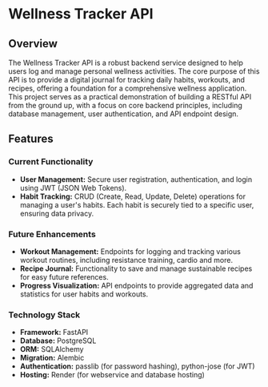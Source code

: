 # Wellness Tracker API

## Overview
The Wellness Tracker API is a robust backend service designed to help users log and manage personal wellness activities. The core purpose of this API is to 
provide a digital journal for tracking daily habits, workouts, and recipes, offering a foundation for a comprehensive wellness application. This project 
serves as a practical demonstration of building a RESTful API from the ground up, with a focus on core backend principles, including database management, user 
authentication, and API endpoint design.

## Features
### Current Functionality
- **User Management:** Secure user registration, authentication, and login using JWT (JSON Web Tokens).
- **Habit Tracking:** CRUD (Create, Read, Update, Delete) operations for managing a user's habits. Each habit is securely tied to a specific user, ensuring data privacy.
### Future Enhancements
- **Workout Management:** Endpoints for logging and tracking various workout routines, including resistance training, cardio and more.
- **Recipe Journal:** Functionality to save and manage sustainable recipes for easy future references.
- **Progress Visualization:** API endpoints to provide aggregated data and statistics for user habits and workouts.

### Technology Stack
- **Framework:** FastAPI
- **Database:** PostgreSQL
- **ORM:** SQLAlchemy
- **Migration:** Alembic
- **Authentication:** passlib (for password hashing), python-jose (for JWT)
- **Hosting:** Render (for webservice and database hosting)


